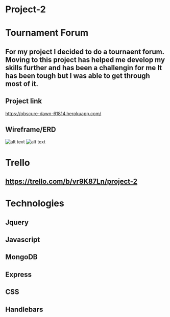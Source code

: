 # Project-2
# Tournament Forum

## For my project I decided to do a tournaent forum.  Moving to this project has helped me develop my skills further and has been a challengin for me It has been tough but I was able to get through most of it.

## Project link
https://obscure-dawn-61814.herokuapp.com/


## Wireframe/ERD
![alt text](images/wire.jpg)
![alt text]()

# Trello
## https://trello.com/b/vr9K87Ln/project-2

# Technologies
## Jquery 
## Javascript
## MongoDB
## Express
## CSS
## Handlebars

